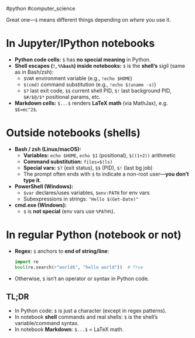 #python #computer_science 

Great one—`$` means different things depending on _where_ you use it.

# In Jupyter/IPython notebooks

- **Python code cells:** `$` has **no special meaning** in Python.
- **Shell escapes (`!`, `%%bash`) inside notebooks:** `$` is the **shell’s** sigil (same as in Bash/zsh):
    - `$VAR` environment variable (e.g., `!echo $HOME`)
    - `$(cmd)` command substitution (e.g., `!echo $(uname -s)`)
    - `$?` last exit code, `$$` current shell PID, `$!` last background PID, `$#/$@/$*` positional params, etc.
- **Markdown cells:** `$...$` renders **LaTeX math** (via MathJax), e.g. `$E=mc^2$`.

# Outside notebooks (shells)

- **Bash / zsh (Linux/macOS):**
    - **Variables:** `echo $HOME`, `echo $1` (positional), `$((1+2))` arithmetic
    - **Command substitution:** `files=$(ls)`
    - **Special vars:** `$?` (exit status), `$$` (PID), `$!` (last bg job)
    - The prompt often ends with `$` to indicate a non-root user—**you don’t type it**.
- **PowerShell (Windows):**
    - `$var` declares/uses variables, `$env:PATH` for env vars
    - Subexpressions in strings: `"Hello $(Get-Date)"`
- **cmd.exe (Windows):**
    - `$` is **not special** (env vars use `%PATH%`).

# In regular Python (notebook or not)

- **Regex:** `$` anchors to **end of string/line**:
    
    ```python
    import re
    bool(re.search(r"world$", "hello world"))  # True
    
    ```
    
- Otherwise, `$` isn’t an operator or syntax in Python code.
    

## TL;DR

- In Python code: `$` is just a character (except in regex patterns).
- In notebook **shell** commands and real shells: `$` is the shell’s variable/command syntax.
- In notebook **Markdown**: `$...$` = LaTeX math.
